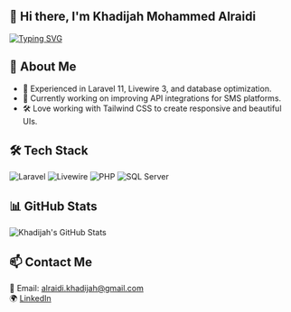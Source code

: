 ## 👋 Hi there, I'm Khadijah Mohammed Alraidi
[![Typing SVG](https://readme-typing-svg.herokuapp.com?size=22&width=600&lines=Full+Stack+Web+Developer;Passionate+About+Coding;Laravel+%7C+Livewire+%7C+Tailwind+CSS)](https://git.io/typing-svg)



## 🌟 About Me
- 🚀 Experienced in Laravel 11, Livewire 3, and database optimization.
- 🎯 Currently working on improving API integrations for SMS platforms.
- 🛠️ Love working with Tailwind CSS to create responsive and beautiful UIs.

## 🛠 Tech Stack
![Laravel](https://img.shields.io/badge/Laravel-F55247?style=flat&logo=laravel&logoColor=white)
![Livewire](https://img.shields.io/badge/Livewire-4A4A4A?style=flat&logo=laravel&logoColor=white)
![PHP](https://img.shields.io/badge/PHP-777BB4?style=flat&logo=php&logoColor=white)
![SQL Server](https://img.shields.io/badge/SQL%20Server-CC2927?style=flat&logo=microsoft-sql-server&logoColor=white)

## 📊 GitHub Stats
![Khadijah's GitHub Stats](https://github-readme-stats.vercel.app/api?username=KhadijahAl-raidi&show_icons=true&theme=tokyonight)

## 📫 Contact Me
📧 Email: alraidi.khadijah@gmail.com  
🌍 [LinkedIn](https://www.linkedin.com/in/YOUR_LINKEDIN/) 


